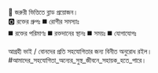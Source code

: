 📢 জরুরী ভিত্তিতে ব্লাড প্রয়োজন।  
🅾 রক্তের গ্রুপঃ 
◼️ রোগীর সমস্যাঃ  
◼️ রক্তের পরিমাণঃ 
◼️ রক্তদানের স্থানঃ 
◼️ সময়ঃ 
◼️ যোগাযোগঃ 
 
আগ্রহী ভাই / বোনদের প্রতি সহযোগিতার জন্য বিনীত অনুরোধ রইল।
#আমাদের_সহযোগিতা_অন্যের_সুস্থ_জীবনে_সহায়ক_হতে_পারে।
